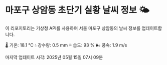 
# 마포구 상암동 초단기 실황 날씨 정보 🌤️

이 리포지토리는 기상청 API를 사용하여 서울 마포구 상암동의 날씨 정보를 업데이트합니다. 

🌡️ 기온: 18.1 ℃
💧 강수량: 0.5 mm
💦 습도: 93 %
🌬️ 풍속: 1.9 m/s

마지막 업데이트 시각: 2025년 05월 15일 07시 09분    
